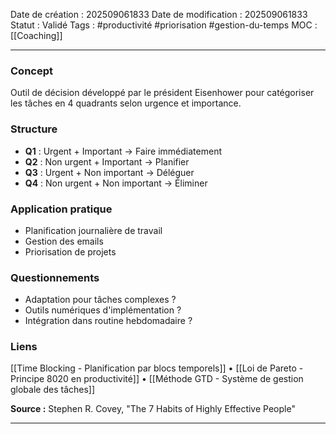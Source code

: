 Date de création : 202509061833
Date de modification : 202509061833
Statut : Validé
Tags : #productivité #priorisation  #gestion-du-temps
MOC : [[Coaching]]
***
### Concept

Outil de décision développé par le président Eisenhower pour catégoriser les tâches en 4 quadrants selon urgence et importance.

### Structure

- **Q1** : Urgent + Important → Faire immédiatement  
- **Q2** : Non urgent + Important → Planifier  
- **Q3** : Urgent + Non important → Déléguer  
- **Q4** : Non urgent + Non important → Éliminer

### Application pratique

- Planification journalière de travail  
- Gestion des emails  
- Priorisation de projets

### Questionnements

- Adaptation pour tâches complexes ?  
- Outils numériques d'implémentation ?  
- Intégration dans routine hebdomadaire ?

### Liens

[[Time Blocking - Planification par blocs temporels]] • [[Loi de Pareto - Principe 8020 en productivité]] • [[Méthode GTD - Système de gestion globale des tâches]]

**Source :** Stephen R. Covey, "The 7 Habits of Highly Effective People"

*** 
